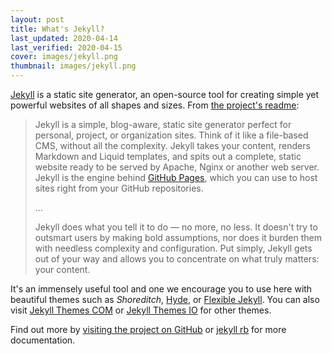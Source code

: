 ```yaml
---
layout: post
title: What's Jekyll?
last_updated: 2020-04-14
last_verified: 2020-04-15
cover: images/jekyll.png
thumbnail: images/jekyll.png
---
```


[Jekyll](http://jekyllrb.com) is a static site generator, an open-source tool for creating simple yet powerful websites of all shapes and sizes. From [the project's readme](https://github.com/mojombo/jekyll/blob/master/README.markdown):

>Jekyll is a simple, blog-aware, static site generator perfect for personal, project, or organization sites. Think of it like a file-based CMS, without all the complexity. Jekyll takes your content, renders Markdown and Liquid templates, and spits out a complete, static website ready to be served by Apache, Nginx or another web server. Jekyll is the engine behind [GitHub Pages](https://pages.github.com), which you can use to host sites right from your GitHub repositories.
>
>...
>
>Jekyll does what you tell it to do — no more, no less. It doesn't try to outsmart users by making bold assumptions, nor does it burden them with needless complexity and configuration. Put simply, Jekyll gets out of your way and allows you to concentrate on what truly matters: your content.

It's an immensely useful tool and one we encourage you to use here with beautiful themes such as *Shoreditch*, [Hyde](http://hyde.getpoole.com), or [Flexible Jekyll](https://github.com/artemsheludko/flexible-jekyll).
You can also visit [Jekyll Themes COM](https://jekyll-themes.com/free/) or [Jekyll Themes IO](https://jekyllthemes.io/) for other themes.

Find out more by [visiting the project on GitHub](https://github.com/jekyll/jekyll) or [jekyll rb](https://jekyllrb.com/) for more documentation.
